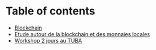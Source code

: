 # Table of contents

* [Blockchain](README.md)
* [Etude autour de la blockchain et des monnaies locales](etude-autour-de-la-blockchain-et-des-monnaies-locales.md)
* [Workshop 2 jours au TUBA](workshop-2-jours-au-tuba.md)

